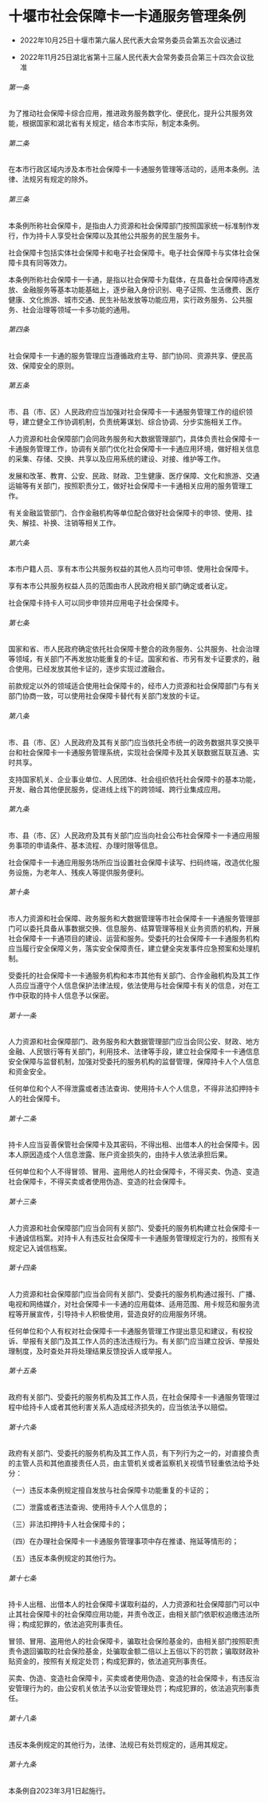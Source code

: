 # 十堰市社会保障卡一卡通服务管理条例

- 2022年10月25日十堰市第六届人民代表大会常务委员会第五次会议通过

- 2022年11月25日湖北省第十三届人民代表大会常务委员会第三十四次会议批准

<!-- INFO END -->

###### 第一条

为了推动社会保障卡综合应用，推进政务服务数字化、便民化，提升公共服务效能，根据国家和湖北省有关规定，结合本市实际，制定本条例。

###### 第二条

在本市行政区域内涉及本市社会保障卡一卡通服务管理等活动的，适用本条例。法律、法规另有规定的除外。

###### 第三条

本条例所称社会保障卡，是指由人力资源和社会保障部门按照国家统一标准制作发行，作为持卡人享受社会保障以及其他公共服务的民生服务卡。

社会保障卡包括实体社会保障卡和电子社会保障卡。电子社会保障卡与实体社会保障卡具有同等效力。

本条例所称社会保障卡一卡通，是指以社会保障卡为载体，在具备社会保障待遇发放、金融服务等基本功能基础上，逐步融入身份识别、电子证照、生活缴费、医疗健康、文化旅游、城市交通、民生补贴发放等功能应用，实行政务服务、公共服务、社会治理等领域一卡多功能的通用。

###### 第四条

社会保障卡一卡通的服务管理应当遵循政府主导、部门协同、资源共享、便民高效、保障安全的原则。

###### 第五条

市、县（市、区）人民政府应当加强对社会保障卡一卡通服务管理工作的组织领导，建立健全工作协调机制，负责统筹谋划、综合协调、分步实施相关工作。

人力资源和社会保障部门会同政务服务和大数据管理部门，具体负责社会保障卡一卡通服务管理工作，协调有关部门优化社会保障卡一卡通应用环境，做好相关信息的采集、存储、交换、共享以及应用系统的建设、对接、维护等工作。

发展和改革、教育、公安、民政、财政、卫生健康、医疗保障、文化和旅游、交通运输等有关部门，按照职责分工，做好社会保障卡一卡通相关应用的服务管理工作。

有关金融监管部门、合作金融机构等单位配合做好社会保障卡的申领、使用、挂失、解挂、补换、注销等相关工作。

###### 第六条

本市户籍人员、享有本市公共服务权益的其他人员均可申领、使用社会保障卡。

享有本市公共服务权益人员的范围由市人民政府相关部门确定或者认定。

社会保障卡持卡人可以同步申领并应用电子社会保障卡。

###### 第七条

国家和省、市人民政府确定依托社会保障卡整合的政务服务、公共服务、社会治理等领域，有关部门不再发放功能重复的卡证。国家和省、市另有发卡证要求的，融合使用。已经发放其他卡证的，逐步实现过渡融合。

前款规定以外的领域适合使用社会保障卡的，经市人力资源和社会保障部门与有关部门协商一致，可以使用社会保障卡替代有关部门发放的卡证。

###### 第八条

市、县（市、区）人民政府及其有关部门应当依托全市统一的政务数据共享交换平台和社会保障卡一卡通服务管理系统，实现社会保障卡及其关联数据互联互通、实时共享。

支持国家机关、企业事业单位、人民团体、社会组织依托社会保障卡的基本功能，开发、融合其他便民服务，促进线上线下的跨领域、跨行业集成应用。

###### 第九条

市、县（市、区）人民政府及其有关部门应当向社会公布社会保障卡一卡通应用服务事项的申请条件、基本流程、办理时限等信息。

社会保障卡一卡通应用服务场所应当设置社会保障卡读写、扫码终端，改造优化服务设施，为老年人、残疾人等提供服务便利。

###### 第十条

市人力资源和社会保障、政务服务和大数据管理等市社会保障卡一卡通服务管理部门可以委托具备从事数据交换、信息服务、结算管理等相关业务资质的机构，开展社会保障卡一卡通项目的建设、运营和服务。受委托的社会保障卡一卡通服务机构应当履行安全保障义务，落实安全保障责任，建立健全突发事件应急预案和处理机制。

受委托的社会保障卡一卡通服务机构和本市其他有关部门、合作金融机构及其工作人员应当遵守个人信息保护法律法规，依法使用与社会保障卡有关的信息，对在工作中获取的持卡人信息予以保密。

###### 第十一条

人力资源和社会保障部门、政务服务和大数据管理部门应当会同公安、财政、地方金融、人民银行等有关部门，利用技术、法律等手段，建立社会保障卡一卡通信息安全保障与监督机制，加强对受委托的服务机构的监督管理，保障持卡人个人信息和资金安全。

任何单位和个人不得泄露或者违法查询、使用持卡人个人信息，不得非法扣押持卡人的社会保障卡。

###### 第十二条

持卡人应当妥善保管社会保障卡及其密码，不得出租、出借本人的社会保障卡。因本人原因造成个人信息泄露、账户资金损失的，由持卡人依法承担后果。

任何单位和个人不得冒领、冒用、盗用他人的社会保障卡，不得买卖、伪造、变造社会保障卡，不得买卖或者使用伪造、变造的社会保障卡。

###### 第十三条

人力资源和社会保障部门应当会同有关部门、受委托的服务机构建立社会保障卡一卡通诚信档案。对持卡人有违反社会保障卡一卡通服务管理规定行为的，按照有关规定记入诚信档案。

###### 第十四条

人力资源和社会保障部门应当会同有关部门、受委托的服务机构通过报刊、广播、电视和网络媒介，对社会保障卡一卡通的应用载体、适用范围、用卡规范和服务流程等开展宣传，引导持卡人积极使用，营造良好的应用服务环境。

任何单位和个人有权对社会保障卡一卡通服务管理工作提出意见和建议，有权投诉、举报有关部门及其工作人员的违法违规行为。有关部门应当建立投诉、举报处理制度，及时查处并将处理结果反馈投诉人或举报人。

###### 第十五条

政府有关部门、受委托的服务机构及其工作人员，在社会保障卡一卡通服务管理过程中给持卡人或者其他利害关系人造成经济损失的，应当依法予以赔偿。

###### 第十六条

政府有关部门、受委托的服务机构及其工作人员，有下列行为之一的，对直接负责的主管人员和其他直接责任人员，由主管机关或者监察机关视情节轻重依法给予处分：

（一）违反本条例规定擅自发放与社会保障卡功能重复的卡证的；

（二）泄露或者违法查询、使用持卡人个人信息的；

（三）非法扣押持卡人社会保障卡的；

（四）在办理社会保障卡一卡通服务管理事项中存在推诿、拖延等情形的；

（五）违反本条例规定的其他行为。

###### 第十七条

持卡人出租、出借本人的社会保障卡谋取利益的，人力资源和社会保障部门可以中止其社会保障卡的社会保障应用功能，并责令改正，由相关部门依职权追缴违法所得；构成犯罪的，依法追究刑事责任。

冒领、冒用、盗用他人的社会保障卡，骗取社会保险基金的，由相关部门按照职责责令退回骗取的社会保险基金，处骗取金额二倍以上五倍以下的罚款；骗取财政补贴资金的，按照有关规定处罚；构成犯罪的，依法追究刑事责任。

买卖、伪造、变造社会保障卡，买卖或者使用伪造、变造的社会保障卡，有违反治安管理行为的，由公安机关依法予以治安管理处罚；构成犯罪的，依法追究刑事责任。

###### 第十八条

违反本条例规定的其他行为，法律、法规已有处罚规定的，适用其规定。

###### 第十九条

本条例自2023年3月1日起施行。
